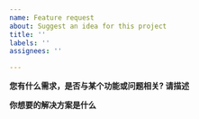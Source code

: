 ```yaml
---
name: Feature request
about: Suggest an idea for this project
title: ''
labels: ''
assignees: ''

---
```


**您有什么需求，是否与某个功能或问题相关? 请描述**


**你想要的解决方案是什么**
